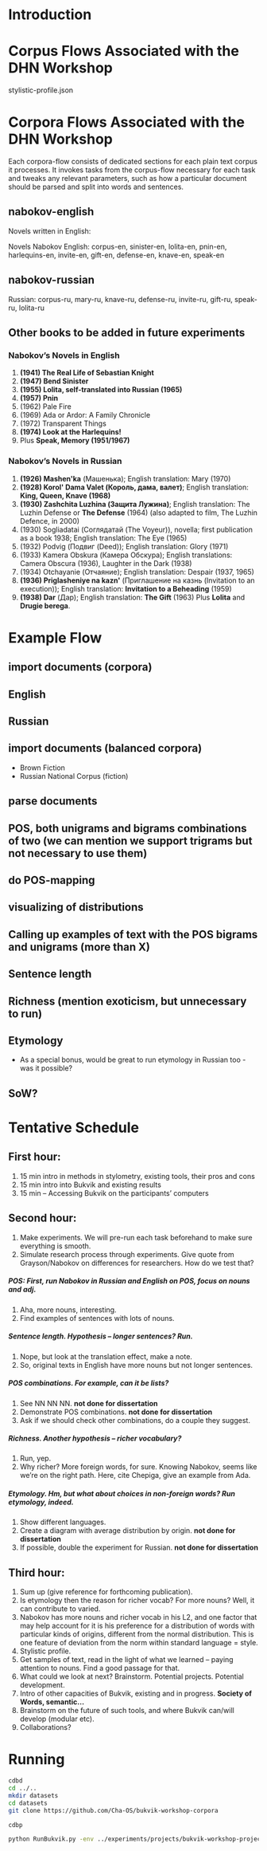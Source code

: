 # Introduction

# Corpus Flows Associated with the DHN Workshop

stylistic-profile.json

# Corpora Flows Associated with the DHN Workshop

Each corpora-flow consists of dedicated sections for each plain text corpus it processes. It invokes tasks from the corpus-flow necessary for each task and tweaks any relevant parameters, such as how a particular document should be parsed and split into words and sentences.

## nabokov-english
Novels written in English:

Novels Nabokov
English: corpus-en, sinister-en, lolita-en, pnin-en, harlequins-en, invite-en, gift-en, defense-en, knave-en, speak-en

## nabokov-russian

Russian: corpus-ru, mary-ru, knave-ru, defense-ru, invite-ru, gift-ru, speak-ru, lolita-ru

## Other books to be added in future experiments

### Nabokov’s Novels in English
1. **(1941) The Real Life of Sebastian Knight**
1. **(1947) Bend Sinister**
1. **(1955) Lolita, self-translated into Russian (1965)**
1. **(1957) Pnin**
1. (1962) Pale Fire
1. (1969) Ada or Ardor: A Family Chronicle
1. (1972) Transparent Things
1. **(1974) Look at the Harlequins!**
1. Plus **Speak, Memory (1951/1967)**

### Nabokov’s Novels in Russian
1. **(1926) Mashen'ka** (Машенька); English translation: Mary (1970)
1. **(1928) Korol' Dama Valet (Король, дама, валет)**; English translation: **King, Queen, Knave (1968)**
1. **(1930) Zashchita Luzhina (Защита Лужина)**; English translation: The Luzhin Defense or **The Defense** (1964) (also adapted to film, The Luzhin Defence, in 2000)
1. (1930) Sogliadatai (Соглядатай (The Voyeur)), novella; first publication as a book 1938; English translation: The Eye (1965)
1. (1932) Podvig (Подвиг (Deed)); English translation: Glory (1971)
1. (1933) Kamera Obskura (Камера Обскура); English translations: Camera Obscura (1936), Laughter in the Dark (1938)
1. (1934) Otchayanie (Отчаяние); English translation: Despair (1937, 1965)
1. **(1936) Priglasheniye na kazn'** (Приглашение на казнь (Invitation to an execution)); English translation: **Invitation to a Beheading** (1959)
1. **(1938) Dar** (Дар); English translation: **The Gift** (1963)
Plus **Lolita** and **Drugie berega**.

# Example Flow
## import documents (corpora)
## English
## Russian
## import documents (balanced corpora)
- Brown Fiction
- Russian National Corpus (fiction)
## parse documents
## POS, both unigrams and bigrams combinations of two (we can mention we support trigrams but not necessary to use them)
## do POS-mapping
## visualizing of distributions
## Calling up examples of text with the POS bigrams and unigrams (more than X)
## Sentence length
## Richness (mention exoticism, but unnecessary to run)
## Etymology
- As a special bonus, would be great to run etymology in Russian too - was it possible?
## SoW?

# Tentative Schedule

## First hour:
1. 15 min intro in methods in stylometry, existing tools, their pros and cons
1. 15 min intro into Bukvik and existing results
1. 15 min – Accessing Bukvik on the participants’ computers

## Second hour:
1. Make experiments. We will pre-run each task beforehand to make sure everything is smooth.
1. Simulate research process through experiments. Give quote from Grayson/Nabokov on differences for researchers. How do we test that?

##### POS: First, run Nabokov in Russian and English on POS, focus on nouns and adj.

1. Aha, more nouns, interesting.
1. Find examples of sentences with lots of nouns.

##### Sentence length. Hypothesis – longer sentences? Run.
1. Nope, but look at the translation effect, make a note.
1. So, original texts in English have more nouns but not longer sentences.

##### POS combinations. For example, can it be lists?
1. See NN NN NN. **not done for dissertation**
1. Demonstrate POS combinations. **not done for dissertation**
1. Ask if we should check other combinations, do a couple they suggest.

##### Richness. Another hypothesis – richer vocabulary?
1. Run, yep.
1. Why richer? More foreign words, for sure. Knowing Nabokov, seems like we’re on the right path. Here, cite Chepiga, give an example from Ada.

##### Etymology. Hm, but what about choices in non-foreign words? Run etymology, indeed.

1. Show different languages.
1. Create a diagram with average distribution by origin. **not done for dissertation**
1. If possible, double the experiment for Russian. **not done for dissertation**

## Third hour:

1. Sum up (give reference for forthcoming publication).
1. Is etymology then the reason for richer vocab? For more nouns? Well, it can contribute to varied.
1. Nabokov has more nouns and richer vocab in his L2, and one factor that may help account for it is his preference for a distribution of words with particular kinds of origins, different from the normal distribution. This is one feature of deviation from the norm within standard language = style.
1. Stylistic profile.
1. Get samples of text, read in the light of what we learned – paying attention to nouns. Find a good passage for that.
1. What could we look at next? Brainstorm. Potential projects. Potential development.
1. Intro of other capacities of Bukvik, existing and in progress.
**Society of Words, semantic…**
1. Brainstorm on the future of such tools, and where Bukvik can/will develop (modular etc).
1. Collaborations?

# Running

```sh
cdbd
cd ../..
mkdir datasets
cd datasets
git clone https://github.com/Cha-OS/bukvik-workshop-corpora
```


```sh
cdbp
```

```sh
python RunBukvik.py -env ../experiments/projects/bukvik-workshop-project/environments/bukvik-workshop.env.server.json -exp ../experiments/projects/bukvik-workshop-project/flows/stylistic-profile.json -cmd execTask -t "<NAMESPACE_TASK>.import.importing-the-corpus"
```
